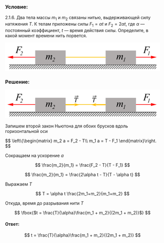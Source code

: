 ###  Условие:

$2.1.6.$ Два тела массы $m_1$ и $m_2$ связаны нитью, выдерживающей силу натяжения $T$. К телам приложены силы $F_1 = \alpha t$ и $F_2 = 2\alpha t$, где $\alpha$ — постоянный коэффициент, $t$ — время действия силы. Определите, в какой момент времени нить порвется.

![ К задаче 2.1.6 |1090x200, 47%](../../img/2.1.6/statement.png)

###  Решение:

![ Силы действующие на систему брусков |864x158, 64%](../../img/2.1.6/draw.png)

Запишем второй закон Ньютона для обоих брусков вдоль горизонтальной оси

$$
\left\\{\begin{matrix} m_2 a = F_2 - T\\\ m_1 a = T - F_1 \end{matrix}\right.
$$

Сокращаем на ускорение $a$

$$
\frac{m_2}{m_1} = \frac{F_2 - T}{T - F_1}
$$

$$
\frac{m_2}{m_1} = \frac{2\alpha t - T}{T - \alpha t}
$$

Выражаем $T$

$$
T = \alpha t \frac{2m_1+m_2}{m_1+m_2}
$$

Откуда, время до разрывания нити $T$

$$
\fbox{$t = \frac{T}{\alpha}\frac{m_1 + m_2}{(2m_1 + m_2)}$}
$$

#### Ответ:

$$
t = \frac{T}{\alpha}\frac{m_1 + m_2}{(2m_1 + m_2)}
$$